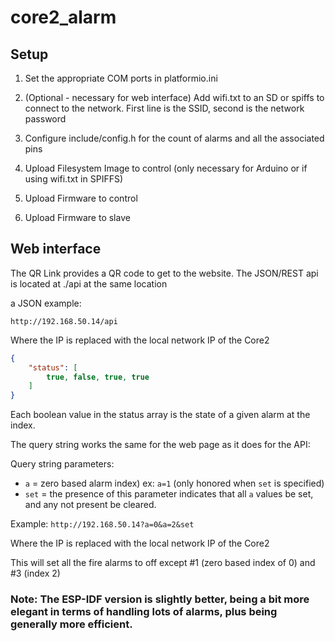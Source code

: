 # core2_alarm

## Setup

1. Set the appropriate COM ports in platformio.ini 

2. (Optional - necessary for web interface) Add wifi.txt to an SD or spiffs to connect to the network. First line is the SSID, second is the network password

3. Configure include/config.h for the count of alarms and all the associated pins

4. Upload Filesystem Image to control (only necessary for Arduino or if using wifi.txt in SPIFFS)

5. Upload Firmware to control

6. Upload Firmware to slave


## Web interface
The QR Link provides a QR code to get to the website. The JSON/REST api is located at ./api at the same location

a JSON example:

`http://192.168.50.14/api`

Where the IP is replaced with the local network IP of the Core2

```json
{
    "status": [
        true, false, true, true
    ]
}
```
Each boolean value in the status array is the state of a given alarm at the index.

The query string works the same for the web page as it does for the API:

Query string parameters:

- `a` = zero based alarm index) ex: `a=1` (only honored when `set` is specified)
- `set` = the presence of this parameter indicates that all `a` values be set, and any not present be cleared.

Example: `http://192.168.50.14?a=0&a=2&set`

Where the IP is replaced with the local network IP of the Core2

This will set all the fire alarms to off except #1 (zero based index of 0) and #3 (index 2)

### Note: The ESP-IDF version is slightly better, being a bit more elegant in terms of handling lots of alarms, plus being generally more efficient.